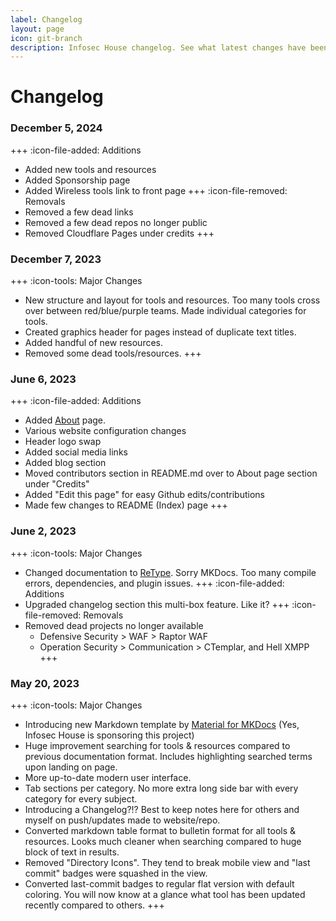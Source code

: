 ```yaml
---
label: Changelog
layout: page
icon: git-branch
description: Infosec House changelog. See what latest changes have been made!
---
```


# Changelog

### December 5, 2024

+++ :icon-file-added: Additions
- Added new tools and resources
- Added Sponsorship page
- Added Wireless tools link to front page
+++ :icon-file-removed: Removals
- Removed a few dead links
- Removed a few dead repos no longer public
- Removed Cloudflare Pages under credits
+++

### December 7, 2023

+++ :icon-tools: Major Changes
- New structure and layout for tools and resources. Too many tools cross over between red/blue/purple teams. Made individual categories for tools.
- Created graphics header for pages instead of duplicate text titles.
- Added handful of new resources.
- Removed some dead tools/resources.
+++


### June 6, 2023

+++ :icon-file-added: Additions
- Added [About](/about.md) page.
- Various website configuration changes
- Header logo swap
- Added social media links
- Added blog section
- Moved contributors section in README.md over to About page section under "Credits"
- Added "Edit this page" for easy Github edits/contributions
- Made few changes to README (Index) page
+++

### June 2, 2023

+++ :icon-tools: Major Changes
- Changed documentation to [ReType](https://retype.com). Sorry MKDocs. Too many compile errors, dependencies, and plugin issues.
+++ :icon-file-added: Additions
- Upgraded changelog section this multi-box feature. Like it?
+++ :icon-file-removed: Removals
- Removed dead projects no longer available 
    - Defensive Security > WAF > Raptor WAF
    - Operation Security > Communication > CTemplar, and Hell XMPP
+++

### May 20, 2023

+++ :icon-tools: Major Changes
- Introducing new Markdown template by [Material for MKDocs](https://squidfunk.github.io/mkdocs-material/) (Yes, Infosec House is sponsoring this project)
- Huge improvement searching for tools & resources compared to previous documentation format. Includes highlighting searched terms upon landing on page.
- More up-to-date modern user interface.
- Tab sections per category. No more extra long side bar with every category for every subject.
- Introducing a Changelog?!? Best to keep notes here for others and myself on push/updates made to website/repo.
- Converted markdown table format to bulletin format for all tools & resources. Looks much cleaner when searching compared to huge block of text in results.
- Removed "Directory Icons". They tend to break mobile view and "last commit" badges were squashed in the view.
- Converted last-commit badges to regular flat version with default coloring. You will now know at a glance what tool has been updated recently compared to others.
+++